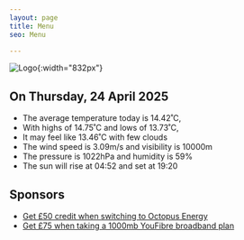 ```yaml
---
layout: page
title: Menu
seo: Menu

---
```


![Logo](/images/logo.jpg){:width="832px"}

<!-- weather_marker starts -->
## On Thursday, 24 April 2025

- The average temperature today is 14.42˚C,
- With highs of 14.75˚C and lows of 13.73˚C,
- It may feel like 13.46˚C with few clouds
- The wind speed is 3.09m/s and visibility is 10000m
- The pressure is 1022hPa and humidity is 59%
- The sun will rise at 04:52 and set at 19:20

<!-- weather_marker ends -->

## Sponsors

- [Get £50 credit when switching to Octopus Energy](https://bit.ly/3oD1nnS)
- [Get £75 when taking a 1000mb YouFibre broadband plan](https://aklam.io/91zWhU?)

